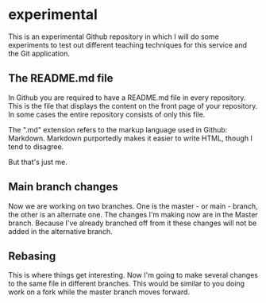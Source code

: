 # experimental
This is an experimental Github repository in which I will do some experiments to test out different teaching techniques for this service and the Git application.

## The README.md file
In Github you are required to have a README.md file in every repository. This is the file that displays the content on the front page of your repository. In some cases the entire repository consists of only this file.

The ".md" extension refers to the markup language used in Github: Markdown. Markdown purportedly makes it easier to write HTML, though I tend to disagree.

But that's just me.

## Main branch changes
Now we are working on two branches. One is the master - or main - branch, the other is an alternate one. The changes I'm making now are in the Master branch. Because I've already branched off from it these changes will not be added in the alternative branch.

## Rebasing
This is where things get interesting. Now I'm going to make several changes to the same file in different branches. This would be similar to you doing work on a fork while the master branch moves forward.